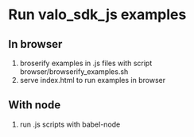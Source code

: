 # Run valo_sdk_js examples

## In browser
1. broserify examples in .js files with script browser/browserify_examples.sh
2. serve index.html to run examples in browser

## With node
1. run .js scripts with babel-node

